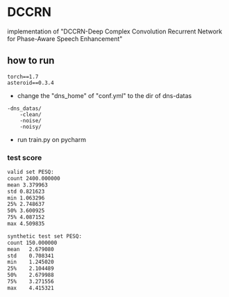 # DCCRN
implementation of "DCCRN-Deep Complex Convolution Recurrent Network for Phase-Aware Speech Enhancement"
## how to run
```text
torch==1.7
asteroid==0.3.4
```
* change the "dns_home" of "conf.yml" to the dir of dns-datas
```text
-dns_datas/
    -clean/
    -noise/
    -noisy/
```
* run train.py on pycharm

### test score
```txt
valid set PESQ:
count 2400.000000
mean 3.379963
std 0.821623
min 1.063296
25% 2.748637
50% 3.600925
75% 4.087152
max 4.509835

synthetic test set PESQ:
count 150.000000
mean   2.679080
std    0.708341
min    1.245020
25%    2.104489 
50%    2.679988
75%    3.271556 
max    4.415321   
```

